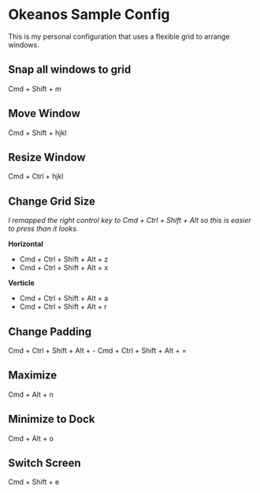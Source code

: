 # Okeanos Sample Config

This is my personal configuration that uses a flexible grid to arrange windows.

## Snap all windows to grid

Cmd + Shift + m

## Move Window

Cmd + Shift + hjkl

## Resize Window

Cmd + Ctrl + hjkl

## Change Grid Size

*I remapped the right control key to Cmd + Ctrl + Shift + Alt so this is easier to press than it looks.*

**Horizontal**
- Cmd + Ctrl + Shift + Alt + z
- Cmd + Ctrl + Shift + Alt + x

**Verticle**

- Cmd + Ctrl + Shift + Alt + a
- Cmd + Ctrl + Shift + Alt + r

## Change Padding

Cmd + Ctrl + Shift + Alt + -
Cmd + Ctrl + Shift + Alt + =

## Maximize

Cmd + Alt + n

## Minimize to Dock

Cmd + Alt + o

## Switch Screen

Cmd + Shift + e
